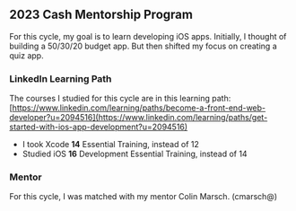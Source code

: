 ## 2023 Cash Mentorship Program
For this cycle, my goal is to learn developing iOS apps. Initially, I thought of building a 50/30/20 budget app. But then shifted my focus on creating a quiz app.

### LinkedIn Learning Path
The courses I studied for this cycle are in this learning path: [https://www.linkedin.com/learning/paths/become-a-front-end-web-developer?u=2094516](https://www.linkedin.com/learning/paths/get-started-with-ios-app-development?u=2094516)
- I took Xcode **14** Essential Training, instead of 12
- Studied iOS **16** Development Essential Training, instead of 14

### Mentor 
For this cycle, I was matched with my mentor Colin Marsch. (cmarsch@)

